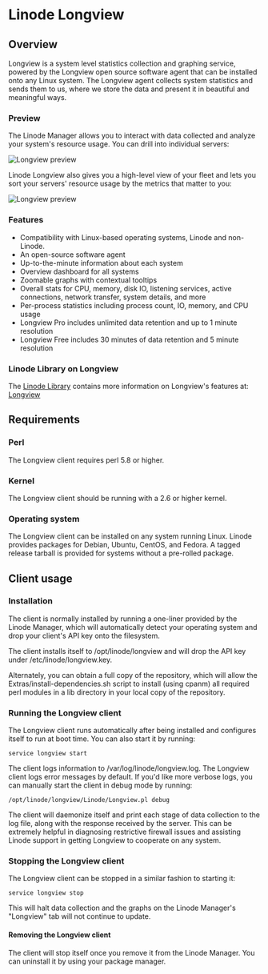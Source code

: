 Linode Longview
===============

## Overview
Longview is a system level statistics collection and graphing service, powered by the Longview open source software agent that can be installed onto any Linux system. The Longview agent collects system statistics and sends them to us, where we store the data and present it in beautiful and meaningful ways.

### Preview

The Linode Manager allows you to interact with data collected and analyze your system's resource usage. You can drill into individual servers:

![Longview preview](http://i.imgur.com/mLC8MvK.png "Linode Longview")

Linode Longview also gives you a high-level view of your fleet and lets you sort your servers' resource usage by the metrics that matter to you:

![Longview preview](https://forum.linode.com/images/longview/z6RVTUv.gif "Linode Longview")

### Features

* Compatibility with Linux-based operating systems, Linode and non-Linode.
* An open-source software agent
* Up-to-the-minute information about each system
* Overview dashboard for all systems
* Zoomable graphs with contextual tooltips
* Overall stats for CPU, memory, disk IO, listening services, active connections, network transfer, system details, and more
* Per-process statistics including process count, IO, memory, and CPU usage
* Longview Pro includes unlimited data retention and up to 1 minute resolution
* Longview Free includes 30 minutes of data retention and 5 minute resolution

### Linode Library on Longview

The [Linode Library](http://library.linode.com) contains more information on Longview's features at: [Longview](http://library.linode.com/longview)

## Requirements

### Perl

The Longview client requires perl 5.8 or higher.

### Kernel

The Longview client should be running with a 2.6 or higher kernel. 

### Operating system

The Longview client can be installed on any system running Linux. Linode provides packages for Debian, Ubuntu, CentOS, and Fedora. A tagged release tarball is provided for systems without a pre-rolled package.

## Client usage

### Installation

The client is normally installed by running a one-liner provided by the Linode Manager, which will automatically detect your operating system and drop your client's API key onto the filesystem.

The client installs itself to /opt/linode/longview and will drop the API key under /etc/linode/longview.key.

Alternately, you can obtain a full copy of the repository, which will allow the Extras/install-dependencies.sh script to install (using cpanm) all required perl modules in a lib directory in your local copy of the repository.

### Running the Longview client

The Longview client runs automatically after being installed and configures itself to run at boot time. You can also start it by running:

    service longview start

The client logs information to /var/log/linode/longview.log. The Longview client logs error messages by default. If you'd like more verbose logs, you can manually start the client in debug mode by running:

    /opt/linode/longview/Linode/Longview.pl debug

The client will daemonize itself and print each stage of data collection to the log file, along with the response received by the server. This can be extremely helpful in diagnosing restrictive firewall issues and assisting Linode support in getting Longview to cooperate on any system.

### Stopping the Longview client

The Longview client can be stopped in a similar fashion to starting it:

    service longview stop

This will halt data collection and the graphs on the Linode Manager's "Longview" tab will not continue to update.

#### Removing the Longview client

The client will stop itself once you remove it from the Linode Manager. You can uninstall it by using your package manager. 